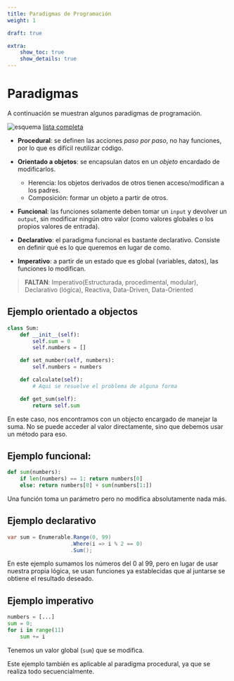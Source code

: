 ```yaml
---
title: Paradigmas de Programación
weight: 1

draft: true

extra:
    show_toc: true
    show_details: true
---
```


# Paradigmas

A continuación se muestran algunos paradigmas de programación.

![esquema](https://upload.wikimedia.org/wikipedia/commons/f/f7/Programming_paradigms.svg)
[lista completa](https://en.m.wikipedia.org/wiki/Programming_paradigm)

+ **Procedural**: se definen las acciones _paso por paso_, no hay funciones, por
  lo que es difícil reutilizar código.

+ **Orientado a objetos**: se encapsulan datos en un _objeto_ encardado de
  modificarlos.
    - Herencia: los objetos derivados de otros tienen acceso/modifican a los
      padres.
    - Composición: formar un objeto a partir de otros.

+ **Funcional**: las funciones solamente deben tomar un `input` y devolver un
  `output`, sin modificar ningún otro valor (como valores globales o los propios
  valores de entrada).

+ **Declarativo**: el paradigma funcional es bastante declarativo. Consiste en
  definir qué es lo que queremos en lugar de como.

+ **Imperativo**: a partir de un estado que es global (variables, datos), las
  funciones lo modifican.

> **FALTAN**: Imperativo(Estructurada, procedimental, modular), Declarativo
> (lógica), Reactiva, Data-Driven, Data-Oriented

## Ejemplo orientado a objectos
```py
class Sum:
    def __init__(self):
        self.sum = 0
        self.numbers = []

    def set_number(self, numbers):
        self.numbers = numbers

    def calculate(self):
        # Aqui se resuelve el problema de alguna forma

    def get_sum(self):
        return self.sum
```
En este caso, nos encontramos con un objecto encargado de manejar la suma. No
se puede acceder al valor directamente, sino que debemos usar un método para
eso.

## Ejemplo funcional:
```py
def sum(numbers):
    if len(numbers) == 1: return numbers[0]
    else: return numbers[0] + sum(numbers[1:])
```
Una función toma un parámetro pero no modifica absolutamente nada más.

## Ejemplo declarativo
```cs
var sum = Enumerable.Range(0, 99)
                    .Where(i => i % 2 == 0)
                    .Sum();
```

En este ejemplo sumamos los números del 0 al 99, pero en lugar de usar nuestra
propia lógica, se usan funciones ya establecidas que al juntarse se obtiene el
resultado deseado.

## Ejemplo imperativo
```py
numbers = [...]
sum = 0;
for i in range(11)
    sum += i
```
Tenemos un valor global (`sum`) que se modifica.

Este ejemplo también es aplicable al paradigma procedural, ya que se realiza
todo secuencialmente.
